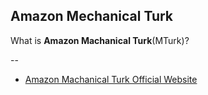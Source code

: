 ## Amazon Mechanical Turk

What is __Amazon Machanical Turk__(MTurk)? 

--
* [Amazon Machanical Turk Official Website](https://www.mturk.com)